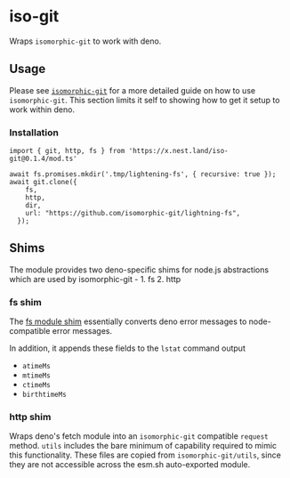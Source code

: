 # iso-git

Wraps `isomorphic-git` to work with deno.

## Usage

Please see [`isomorphic-git`](https://isomorphic-git.org/) for a more detailed
guide on how to use `isomorphic-git`. This section limits it self to showing how
to get it setup to work within deno.

### Installation

```
import { git, http, fs } from 'https://x.nest.land/iso-git@0.1.4/mod.ts'

await fs.promises.mkdir('.tmp/lightening-fs', { recursive: true });
await git.clone({
    fs,
    http,
    dir,
    url: "https://github.com/isomorphic-git/lightning-fs",
  });
```

## Shims

The module provides two deno-specific shims for node.js abstractions which are
used by isomorphic-git - 1. fs 2. http

### fs shim

The [fs module shim](./dn-fs.ts) essentially converts deno error messages to
node-compatible error messages.

In addition, it appends these fields to the `lstat` command output

- `atimeMs`
- `mtimeMs`
- `ctimeMs`
- `birthtimeMs`

### http shim

Wraps deno's fetch module into an `isomorphic-git` compatible `request` method.
`utils` includes the bare minimum of capability required to mimic this
functionality. These files are copied from `isomorphic-git/utils`, since they
are not accessible across the esm.sh auto-exported module.
